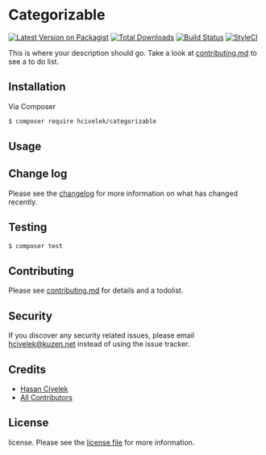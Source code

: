 # Categorizable

[![Latest Version on Packagist][ico-version]][link-packagist]
[![Total Downloads][ico-downloads]][link-downloads]
[![Build Status][ico-travis]][link-travis]
[![StyleCI][ico-styleci]][link-styleci]

This is where your description should go. Take a look at [contributing.md](contributing.md) to see a to do list.

## Installation

Via Composer

``` bash
$ composer require hcivelek/categorizable
```

## Usage

## Change log

Please see the [changelog](changelog.md) for more information on what has changed recently.

## Testing

``` bash
$ composer test
```

## Contributing

Please see [contributing.md](contributing.md) for details and a todolist.

## Security

If you discover any security related issues, please email hcivelek@kuzen.net instead of using the issue tracker.

## Credits

- [Hasan Civelek][link-author]
- [All Contributors][link-contributors]

## License

license. Please see the [license file](license.md) for more information.

[ico-version]: https://img.shields.io/packagist/v/hcivelek/categorizable.svg?style=flat-square
[ico-downloads]: https://img.shields.io/packagist/dt/hcivelek/categorizable.svg?style=flat-square
[ico-travis]: https://img.shields.io/travis/hcivelek/categorizable/master.svg?style=flat-square
[ico-styleci]: https://styleci.io/repos/12345678/shield

[link-packagist]: https://packagist.org/packages/hcivelek/categorizable
[link-downloads]: https://packagist.org/packages/hcivelek/categorizable
[link-travis]: https://travis-ci.org/hcivelek/categorizable
[link-styleci]: https://styleci.io/repos/12345678
[link-author]: https://github.com/hcivelek
[link-contributors]: ../../contributors
